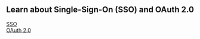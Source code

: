 ## Learn about Single-Sign-On (SSO) and OAuth 2.0

[SSO](https://www.onelogin.com/learn/how-single-sign-on-works)  
[OAuth 2.0](https://auth0.com/intro-to-iam/what-is-oauth-2)
